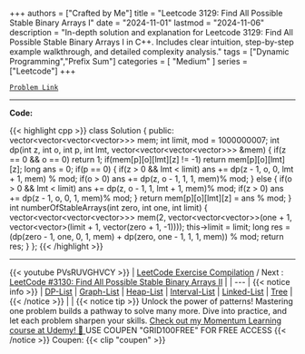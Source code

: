 
+++
authors = ["Crafted by Me"]
title = "Leetcode 3129: Find All Possible Stable Binary Arrays I"
date = "2024-11-01"
lastmod = "2024-11-06"
description = "In-depth solution and explanation for Leetcode 3129: Find All Possible Stable Binary Arrays I in C++. Includes clear intuition, step-by-step example walkthrough, and detailed complexity analysis."
tags = ["Dynamic Programming","Prefix Sum"]
categories = [
    "Medium"
]
series = ["Leetcode"]
+++



[`Problem Link`](https://leetcode.com/problems/find-all-possible-stable-binary-arrays-i/description/)

---

**Code:**

{{< highlight cpp >}}
class Solution {
public:
    vector<vector<vector<vector<int>>>> mem;
    int limit, mod = 1000000007;
    int dp(int z, int o, int p, int lmt, vector<vector<vector<vector<int>>>> &mem) {
        if(z == 0 && o == 0) return 1;
        if(mem[p][o][lmt][z] != -1) return mem[p][o][lmt][z];
        long ans = 0;
        if(p == 0) {
            if(z > 0 && lmt < limit)    ans += dp(z - 1, o, 0, lmt + 1, mem) % mod;
            if(o > 0)                   ans += dp(z, o - 1, 1, 1, mem)% mod;
        } else {
            if(o > 0 && lmt < limit)    ans += dp(z, o - 1, 1, lmt + 1, mem)% mod;
            if(z > 0)                   ans += dp(z - 1, o, 0, 1, mem)% mod;
        }
        return mem[p][o][lmt][z] = ans % mod;
    }
    int numberOfStableArrays(int zero, int one, int limit) {
        vector<vector<vector<vector<int>>>> mem(2, vector<vector<vector<int>>>(one + 1, vector<vector<int>>(limit + 1, vector<int>(zero + 1, -1))));
        this->limit = limit;
        long res  = (dp(zero - 1, one, 0, 1, mem) +
                     dp(zero, one - 1, 1, 1, mem)) % mod;
        return res;
    }
};
{{< /highlight >}}


---
{{< youtube PVsRUVGHVCY >}}
| [LeetCode Exercise Compilation](https://grid47.xyz/leetcode/) / Next : [LeetCode #3130: Find All Possible Stable Binary Arrays II](https://grid47.xyz/posts/leetcode_3130) |
| --- |
{{< notice info >}}
| [DP-List](https://grid47.xyz/lists/dp/) | [Graph-List](https://grid47.xyz/lists/graph/) | [Heap-List](https://grid47.xyz/lists/heap/) | [Interval-List](https://grid47.xyz/lists/interval/) | [Linked-List](https://grid47.xyz/lists/ll/) | [Tree](https://grid47.xyz/lists/tree/) |
{{< /notice >}}
| |
{{< notice tip >}}
Unlock the power of patterns! Mastering one problem builds a pathway to solve many more. Dive into practice, and let each problem sharpen your skills. [Check out my Momentum Learning course at Udemy! 🚀 ](https://www.udemy.com/course/algorithms-and-data-structures-in-cpp/)
USE COUPEN "GRID100FREE" FOR FREE ACCESS
{{< /notice >}}
Coupen: {{< clip "coupen" >}}

